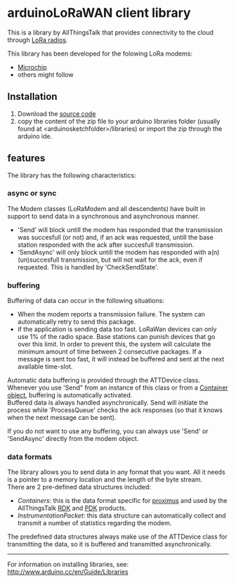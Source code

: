 arduinoLoRaWAN client library
=============================

This is a library by AllThingsTalk that provides connectivity to the cloud through [LoRa radios](https://www.lora-alliance.org/What-Is-LoRa/Technology).  

This library has been developed for the folowing LoRa modems: 

- [Microchip](http://www.microchip.com/wwwproducts/Devices.aspx?product=RN2483)
- others might follow

## Installation
  1. Download the [source code](https://github.com/allthingstalk/att-arduino-lorawan-client/archive/master.zip)
  2. copy the content of the zip file to your arduino libraries folder (usually found at &lt;arduinosketchfolder>/libraries) or import the zip through the arduino ide.

## features
The library has the following characteristics:
 
### async or sync
The Modem classes (LoRaModem and all descendents) have built in support to send data in a synchronous and asynchronous manner.  

- 'Send' will block untill the modem has responded that the transmission was succesfull (or not) and, if an ack was requested, untill the base station responded with the ack after succesfull transmission.
- 'SendAsync' will only block untill the modem has responded with a(n) (un)succesfull transmission, but will not wait for the ack, even if requested. This is handled by 'CheckSendState'.

### buffering
Buffering of data can occur in the following situations:

- When the modem reports a transmission failure. The system can  automatically retry to send this package.  
- if the application is sending data too fast.  LoRaWan devices can only use 1% of the radio space. Base stations can punish devices that go over this limit.  In order to prevent this, the system will calculate the minimum amount of time between 2 consecutive packages. If a message is sent too fast, it will instead be buffered and sent at the next available time-slot.  

Automatic data buffering is provided through the ATTDevice class. Whenever you use 'Send" from an instance of this class or from a [Container object](#data_formats), buffering is automatically activated.  
Buffered data is always handled asynchronically. Send will initiate the process while 'ProcessQueue' checks the ack responses (so that it knows when the next message can be sent).    

If you do not want to use any buffering, you can always use 'Send' or 'SendAsync' directly from the modem object.   

### data formats
The library allows you to send data in any format that you want. All it needs is a pointer to a memory location and the length of the byte stream.  
There are 2 pre-defined data structures included:

- *Containers*: this is the data format specific for [proximus](https://www.enco.io/) and used by the AllThingsTalk [RDK](http://shop.allthingstalk.com/product/lora-rapid-development-kit/) and [PDK](http://shop.allthingstalk.com/product/lorawan-track-and-trace/) products.
- *InstrumentationPacket*: this data structure can automatically collect and transmit a number of statistics regarding the modem. 

The predefined data structures always make use of the ATTDevice class for transmitting the data, so it is buffered and transmitted asynchronically.

---

For information on installing libraries, see: http://www.arduino.cc/en/Guide/Libraries

  
